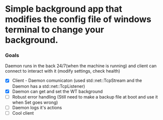 # Simple background app that modifies the config file of windows terminal to change your background.

### Goals
Daemon runs in the back 24/7(when the machine is running) and client can connect to interact with it (modify settings, check health)

- [x] Client - Daemon comunicaton (used std::net::TcpStream and the Daemon has a std::net::TcpListener)
- [x] Daemon can get and set the WT background
- [ ] Robust error handling (Still need to make a backup file at boot and use it when Set goes wrong)
- [ ] Daemon logs it's actions
- [ ] Cool client